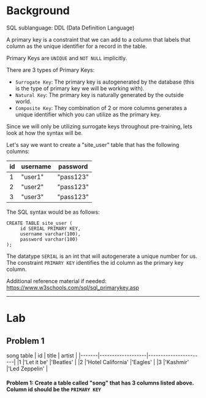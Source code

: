 # Background

SQL sublanguage: DDL (Data Definition Language)

A primary key is a constraint that we can add to a column that labels that column as the unique identifier for a record in the table.

Primary Keys are `UNIQUE` and `NOT NULL` implicitly.

There are 3 types of Primary Keys:

- `Surrogate Key`: The primary key is autogenerated by the database (this is the type of primary key we will be working with).
- `Natural Key`: The primary key is naturally generated by the outside world.
- `Composite Key`: They combination of 2 or more columns generates a unique identifier which you can utilize as the primary key.

Since we will only be utilizing surrogate keys throughout pre-training, lets look at how the syntax will be.

Let's say we want to create a "site_user" table that has the following columns:

| id  | username | password  |
| --- | -------- | --------- |
| 1   | "user1"  | "pass123" |
| 2   | "user2"  | "pass123" |
| 3   | "user3"  | "pass123" |

The SQL syntax would be as follows:

```roomsql
CREATE TABLE site_user (
     id SERIAL PRIMARY KEY,
     username varchar(100),
     password varchar(100)
);
```

The datatype `SERIAL` is an int that will autogenerate a unique number for us.
The constraint `PRIMARY KEY` identifies the id column as the primary key column.

Additional reference material if needed: https://www.w3schools.com/sql/sql_primarykey.asp

---

# Lab

## Problem 1

song table
| id | title | artist |
|-------|-------------------|-----------------------|
|1 |'Let it be' |'Beatles' |
|2 |'Hotel California' |'Eagles' |
|3 |'Kashmir' |'Led Zeppelin' |

#### Problem 1: Create a table called "song" that has 3 columns listed above. Column id should be the `PRIMARY KEY`
